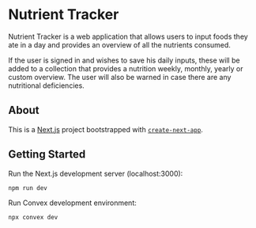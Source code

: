 # Nutrient Tracker

Nutrient Tracker is a web application that allows users to input foods they ate in a day and provides an overview of all the nutrients consumed.

If the user is signed in and wishes to save his daily inputs, these will be added to a collection that provides a nutrition weekly, monthly, yearly or custom overview. The user will also be warned in case there are any nutritional deficiencies.

## About

This is a [Next.js](https://nextjs.org/) project bootstrapped with [`create-next-app`](https://github.com/vercel/next.js/tree/canary/packages/create-next-app).

## Getting Started

Run the Next.js development server (localhost:3000):

```bash
npm run dev
```

Run Convex development environment:

```bash
npx convex dev
```
